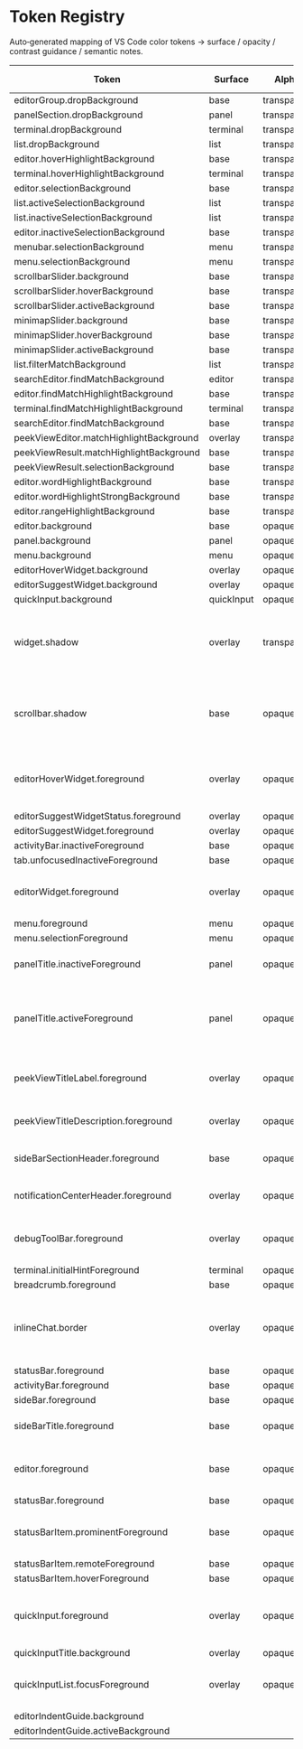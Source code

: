 # Token Registry

Auto‑generated mapping of VS Code color tokens → surface / opacity / contrast guidance / semantic notes.

| Token | Surface | Alpha | Deprecated | Alias Of | BG Key | Contrast Hints | Notes |
| --- | --- | --- | --- | --- | --- | --- | --- |
| editorGroup.dropBackground | base | transparent |  |  |  |  |  |
| panelSection.dropBackground | panel | transparent |  |  |  |  |  |
| terminal.dropBackground | terminal | transparent |  |  |  |  |  |
| list.dropBackground | list | transparent |  |  |  |  |  |
| editor.hoverHighlightBackground | base | transparent |  |  |  |  |  |
| terminal.hoverHighlightBackground | terminal | transparent |  |  |  |  |  |
| editor.selectionBackground | base | transparent |  |  |  |  |  |
| list.activeSelectionBackground | list | transparent |  |  |  |  |  |
| list.inactiveSelectionBackground | list | transparent |  |  |  |  |  |
| editor.inactiveSelectionBackground | base | transparent |  |  |  |  |  |
| menubar.selectionBackground | menu | transparent |  |  |  |  |  |
| menu.selectionBackground | menu | transparent |  |  |  |  |  |
| scrollbarSlider.background | base | transparent |  |  |  |  |  |
| scrollbarSlider.hoverBackground | base | transparent |  |  |  |  |  |
| scrollbarSlider.activeBackground | base | transparent |  |  |  |  |  |
| minimapSlider.background | base | transparent |  |  |  |  |  |
| minimapSlider.hoverBackground | base | transparent |  |  |  |  |  |
| minimapSlider.activeBackground | base | transparent |  |  |  |  |  |
| list.filterMatchBackground | list | transparent |  |  |  |  |  |
| searchEditor.findMatchBackground | editor | transparent |  |  |  |  |  |
| editor.findMatchHighlightBackground | base | transparent |  |  |  |  |  |
| terminal.findMatchHighlightBackground | terminal | transparent |  |  |  |  |  |
| searchEditor.findMatchBackground | base | transparent |  |  |  |  |  |
| peekViewEditor.matchHighlightBackground | overlay | transparent |  |  |  |  |  |
| peekViewResult.matchHighlightBackground | base | transparent |  |  |  |  |  |
| peekViewResult.selectionBackground | base | transparent |  |  |  |  |  |
| editor.wordHighlightBackground | base | transparent |  |  |  |  |  |
| editor.wordHighlightStrongBackground | base | transparent |  |  |  |  |  |
| editor.rangeHighlightBackground | base | transparent |  |  |  |  |  |
| editor.background | base | opaque |  |  |  |  |  |
| panel.background | panel | opaque |  |  |  |  |  |
| menu.background | menu | opaque |  |  |  |  |  |
| editorHoverWidget.background | overlay | opaque |  |  |  |  |  |
| editorSuggestWidget.background | overlay | opaque |  |  |  |  |  |
| quickInput.background | quickInput | opaque |  |  |  |  |  |
| widget.shadow | overlay | transparent |  |  |  |  | Global overlay/widget shadow; may include alpha. Quick Input relies on this, there is no quickInput.shadow token. |
| scrollbar.shadow | base | opaque |  |  |  |  | Scrollbar uses an opaque shadow tone distinct from widget.shadow to avoid double-opacity stacking. |
| editorHoverWidget.foreground | overlay | opaque |  |  | editorHoverWidget.background | primary≥4.5, muted≥3 | Overlay widgets: primary text should reach ~WCAG AA (4.5) over overlay bg; muted at least 3.0 |
| editorSuggestWidgetStatus.foreground | overlay | opaque |  |  | editorSuggestWidget.background | muted≥3 |  |
| editorSuggestWidget.foreground | overlay | opaque |  |  | editorSuggestWidget.background | primary≥4.5 |  |
| activityBar.inactiveForeground | base | opaque |  |  | activityBar.background | muted≥3 |  |
| tab.unfocusedInactiveForeground | base | opaque |  |  | tab.unfocusedInactiveBackground | muted≥3 |  |
| editorWidget.foreground | overlay | opaque |  |  | editorWidget.background | primary≥4.5 | Widget foreground vs elevated background: keep AA for clarity in inline UIs |
| menu.foreground | menu | opaque |  |  | menu.background | primary≥4.5 |  |
| menu.selectionForeground | menu | opaque |  |  | menu.background | primary≥4.5 |  |
| panelTitle.inactiveForeground | panel | opaque |  |  | panel.background | muted≥3 | Inactive panel title should retain minimum muted contrast |
| panelTitle.activeForeground | panel | opaque |  |  | panel.background | primary≥4.5 | Panel title should meet AA when active (conceptually applies to terminal panels when such tokens are available) |
| peekViewTitleLabel.foreground | overlay | opaque |  |  | peekViewTitle.background | primary≥4.5 | Title label should remain readable over overlay title background |
| peekViewTitleDescription.foreground | overlay | opaque |  |  | peekViewTitle.background | muted≥3 | Description text can be muted but should stay >=3.0 |
| sideBarSectionHeader.foreground | base | opaque |  |  | sideBarSectionHeader.background | primary≥4 | Headers over elevated background should be clearly readable |
| notificationCenterHeader.foreground | overlay | opaque |  |  | notificationCenterHeader.background | primary≥4.5 | Notifications header should be as readable as overlay titles |
| debugToolBar.foreground | overlay | opaque |  |  | debugToolBar.background | primary≥4.5 | Debug toolbar text should meet AA against its elevated background |
| terminal.initialHintForeground | terminal | opaque |  |  | terminal.background | muted≥3 |  |
| breadcrumb.foreground | base | opaque |  |  | breadcrumb.background | muted≥3 |  |
| inlineChat.border | overlay | opaque |  |  |  |  | Guidance: use subtle thin border (align with separator tone) to delineate chat container without heavy contrast |
| statusBar.foreground | base | opaque |  |  | statusBar.background | muted≥3 |  |
| activityBar.foreground | base | opaque |  |  | activityBar.background | muted≥3 |  |
| sideBar.foreground | base | opaque |  |  | sideBar.background | primary≥4 |  |
| sideBarTitle.foreground | base | opaque |  |  | sideBar.background | primary≥4.5 | Section titles should meet AA for clarity in navigation |
| editor.foreground | base | opaque |  |  | editor.background | primary≥7 | Editor text vs editor background: aim higher (~7.0) for code readability |
| statusBar.foreground | base | opaque |  |  | statusBar.background | muted≥3 |  |
| statusBarItem.prominentForeground | base | opaque |  |  | statusBarItem.prominentBackground | primary≥4.5 | Prominent items should remain readable over colored or elevated backgrounds |
| statusBarItem.remoteForeground | base | opaque |  |  | statusBarItem.remoteBackground | primary≥4.5 |  |
| statusBarItem.hoverForeground | base | opaque |  |  | statusBar.background | primary≥4.5 |  |
| quickInput.foreground | overlay | opaque |  |  | quickInput.background | primary≥4.5 | Quick Input uses overlay-like surfaces: keep primary text at AA against quickInput.background. |
| quickInputTitle.background | overlay | opaque |  |  |  |  |  |
| quickInputList.focusForeground | overlay | opaque |  |  | quickInput.background | primary≥4.5 | Selected item foreground should remain readable over selection tone |
| editorIndentGuide.background |  |  | yes | editorIndentGuide.background1 |  |  |  |
| editorIndentGuide.activeBackground |  |  | yes | editorIndentGuide.activeBackground1 |  |  |  |
